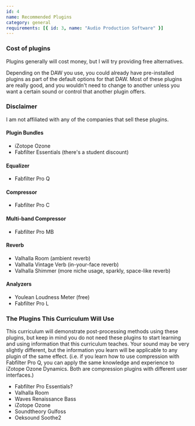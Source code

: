 ```yaml
---
id: 4
name: Recommended Plugins
category: general
requirements: [{ id: 3, name: "Audio Production Software" }]
---
```


### Cost of plugins

Plugins generally will cost money, but I will try providing free alternatives.

Depending on the DAW you use, you could already have pre-installed plugins as part of the default options for that DAW. Most of these plugins are really good, and you wouldn't need to change to another unless you want a certain sound or control that another plugin offers.

### Disclaimer

I am not affiliated with any of the companies that sell these plugins.

#### Plugin Bundles

- iZotope Ozone
- Fabfilter Essentials (there's a student discount)

#### Equalizer

- Fabfilter Pro Q

#### Compressor

- Fabfilter Pro C

#### Multi-band Compressor

- Fabfilter Pro MB

#### Reverb

- Valhalla Room (ambient reverb)
- Valhalla Vintage Verb (in-your-face reverb)
- Valhalla Shimmer (more niche usage, sparkly, space-like reverb)

#### Analyzers

- Youlean Loudness Meter (free)
- Fabfilter Pro L

### The Plugins This Curriculum Will Use

This curriculum will demonstrate post-processing methods using these plugins, but keep in mind you do not need these plugins to start learning and using information that this curriculum teaches. Your sound may be very slightly different, but the information you learn will be applicable to any plugin of the same effect. (i.e. if you learn how to use compression with Fabfilter Pro Q, you can apply the same knowledge and experience to iZotope Ozone Dynamics. Both are compression plugins with different user interfaces.)

- Fabfilter Pro Essentials?
- Valhalla Room
- Waves Renaissance Bass
- iZotope Ozone
- Soundtheory Gulfoss
- Oeksound Soothe2
